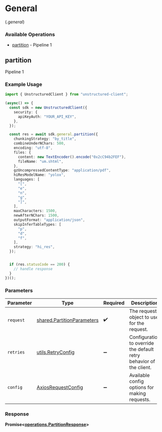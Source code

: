 # General
(*.general*)

### Available Operations

* [partition](#partition) - Pipeline 1

## partition

Pipeline 1

### Example Usage

```typescript
import { UnstructuredClient } from "unstructured-client";

(async() => {
  const sdk = new UnstructuredClient({
    security: {
      apiKeyAuth: "YOUR_API_KEY",
    },
  });

  const res = await sdk.general.partition({
    chunkingStrategy: "by_title",
    combineUnderNChars: 500,
    encoding: "utf-8",
    files: {
      content: new TextEncoder().encode("0x2cC94b2FEF"),
      fileName: "um.shtml",
    },
    gzUncompressedContentType: "application/pdf",
    hiResModelName: "yolox",
    languages: [
      "[",
      "e",
      "n",
      "g",
      "]",
    ],
    maxCharacters: 1500,
    newAfterNChars: 1500,
    outputFormat: "application/json",
    skipInferTableTypes: [
      "p",
      "d",
      "f",
    ],
    strategy: "hi_res",
  });


  if (res.statusCode == 200) {
    // handle response
  }
})();
```

### Parameters

| Parameter                                                                | Type                                                                     | Required                                                                 | Description                                                              |
| ------------------------------------------------------------------------ | ------------------------------------------------------------------------ | ------------------------------------------------------------------------ | ------------------------------------------------------------------------ |
| `request`                                                                | [shared.PartitionParameters](../../models/shared/partitionparameters.md) | :heavy_check_mark:                                                       | The request object to use for the request.                               |
| `retries`                                                                | [utils.RetryConfig](../../models/utils/retryconfig.md)                   | :heavy_minus_sign:                                                       | Configuration to override the default retry behavior of the client.      |
| `config`                                                                 | [AxiosRequestConfig](https://axios-http.com/docs/req_config)             | :heavy_minus_sign:                                                       | Available config options for making requests.                            |


### Response

**Promise<[operations.PartitionResponse](../../models/operations/partitionresponse.md)>**

